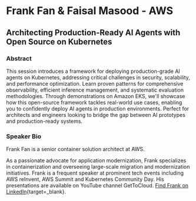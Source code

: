 # Frank Fan & Faisal Masood - AWS
## Architecting Production-Ready AI Agents with Open Source on Kubernetes
### Abstract
This session introduces a framework for deploying production-grade AI agents on Kubernetes, addressing critical challenges in security, scalability, and performance optimization. Learn proven patterns for comprehensive observability, efficient inference management, and systematic evaluation methodologies. Through demonstrations on Amazon EKS, we'll showcase how this open-source framework tackles real-world use cases, enabling you to confidently deploy AI agents in production environments. Perfect for architects and engineers looking to bridge the gap between AI prototypes and production-ready systems.
### Speaker Bio
Frank Fan is a senior container solution architect at AWS.

As a passionate advocate for application modernization, Frank specializes in containerization and overseeing large-scale migration and modernization initiatives. Frank is a frequent speaker at prominent tech events including AWS reInvent, AWS Summit and Kubernetes Community Day. His presentations are available on YouTube channel GetToCloud. [Find Frank on LinkedIn](https://www.linkedin.com/in/frankfan7/){target=_blank}.